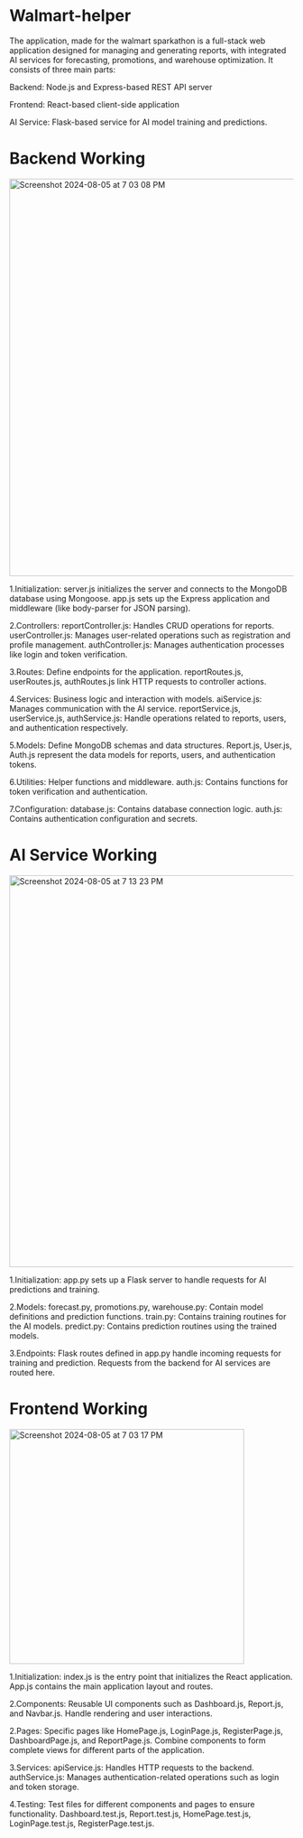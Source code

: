 # Walmart-helper
The application, made for the walmart sparkathon is a full-stack web application designed for managing and generating reports, with integrated AI services for forecasting, promotions, and warehouse optimization. It consists of three main parts:

Backend: Node.js and Express-based REST API server

Frontend: React-based client-side application

AI Service: Flask-based service for AI model training and predictions.

# Backend Working

<img width="704" alt="Screenshot 2024-08-05 at 7 03 08 PM" src="https://github.com/user-attachments/assets/d8e8b9b2-2503-4002-b700-8cf7f22a0153">

1.Initialization:
server.js initializes the server and connects to the MongoDB database using Mongoose.
app.js sets up the Express application and middleware (like body-parser for JSON parsing).

2.Controllers:
reportController.js: Handles CRUD operations for reports.
userController.js: Manages user-related operations such as registration and profile management.
authController.js: Manages authentication processes like login and token verification.

3.Routes:
Define endpoints for the application.
reportRoutes.js, userRoutes.js, authRoutes.js link HTTP requests to controller actions.

4.Services:
Business logic and interaction with models.
aiService.js: Manages communication with the AI service.
reportService.js, userService.js, authService.js: Handle operations related to reports, users, and authentication respectively.

5.Models:
Define MongoDB schemas and data structures.
Report.js, User.js, Auth.js represent the data models for reports, users, and authentication tokens.

6.Utilities:
Helper functions and middleware.
auth.js: Contains functions for token verification and authentication.

7.Configuration:
database.js: Contains database connection logic.
auth.js: Contains authentication configuration and secrets.

# AI Service Working

<img width="694" alt="Screenshot 2024-08-05 at 7 13 23 PM" src="https://github.com/user-attachments/assets/493e2577-2f78-41f8-b693-04be15fa42fb">

1.Initialization:
app.py sets up a Flask server to handle requests for AI predictions and training.

2.Models:
forecast.py, promotions.py, warehouse.py: Contain model definitions and prediction functions.
train.py: Contains training routines for the AI models.
predict.py: Contains prediction routines using the trained models.

3.Endpoints:
Flask routes defined in app.py handle incoming requests for training and prediction.
Requests from the backend for AI services are routed here.


# Frontend Working

<img width="416" alt="Screenshot 2024-08-05 at 7 03 17 PM" src="https://github.com/user-attachments/assets/69cb6219-20df-46fd-9c1a-c84e320b62cd">

1.Initialization:
index.js is the entry point that initializes the React application.
App.js contains the main application layout and routes.

2.Components:
Reusable UI components such as Dashboard.js, Report.js, and Navbar.js.
Handle rendering and user interactions.

2.Pages:
Specific pages like HomePage.js, LoginPage.js, RegisterPage.js, DashboardPage.js, and ReportPage.js.
Combine components to form complete views for different parts of the application.

3.Services:
apiService.js: Handles HTTP requests to the backend.
authService.js: Manages authentication-related operations such as login and token storage.

4.Testing:
Test files for different components and pages to ensure functionality.
Dashboard.test.js, Report.test.js, HomePage.test.js, LoginPage.test.js, RegisterPage.test.js.

